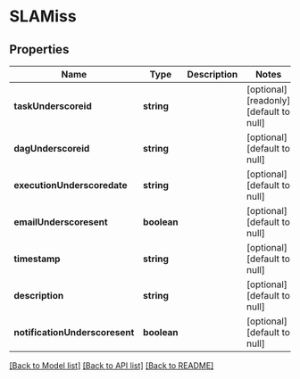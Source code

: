 # SLAMiss

## Properties
Name | Type | Description | Notes
------------ | ------------- | ------------- | -------------
**taskUnderscoreid** | **string** |  | [optional] [readonly] [default to null]
**dagUnderscoreid** | **string** |  | [optional] [default to null]
**executionUnderscoredate** | **string** |  | [optional] [default to null]
**emailUnderscoresent** | **boolean** |  | [optional] [default to null]
**timestamp** | **string** |  | [optional] [default to null]
**description** | **string** |  | [optional] [default to null]
**notificationUnderscoresent** | **boolean** |  | [optional] [default to null]

[[Back to Model list]](../README.md#documentation-for-models) [[Back to API list]](../README.md#documentation-for-api-endpoints) [[Back to README]](../README.md)


